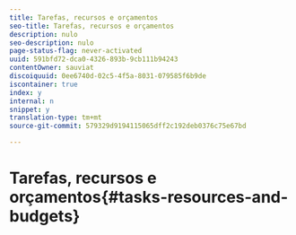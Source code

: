 ```yaml
---
title: Tarefas, recursos e orçamentos
seo-title: Tarefas, recursos e orçamentos
description: nulo
seo-description: nulo
page-status-flag: never-activated
uuid: 591bfd72-dca0-4326-893b-9cb111b94243
contentOwner: sauviat
discoiquuid: 0ee6740d-02c5-4f5a-8031-079585f6b9de
iscontainer: true
index: y
internal: n
snippet: y
translation-type: tm+mt
source-git-commit: 579329d9194115065dff2c192deb0376c75e67bd

---
```



# Tarefas, recursos e orçamentos{#tasks-resources-and-budgets}


